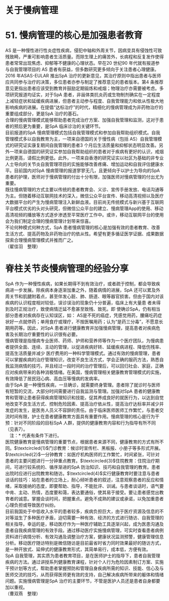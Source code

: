 # 关于慢病管理  
# 51. 慢病管理的核心是加强患者教育  
AS 是一种慢性进行性炎症性疾病，侵犯中轴和外周关节，因病变具有侵蚀性可致残致畸，严重可影响患者生活质量。而除生理上的痛苦外，长病程和反复发作使得患者常常出现焦虑、抑郁等不健康的心理状态。早在20 世纪90 年代就有报道参与自我管理项目的 AS 患者有获益，但多数研究更多倾向于关注患者心理健康。  
2016 年ASAS-EULAR 推出SpA 治疗的更新意见，其治疗原则中指出患者与医师应共同参与治疗的决策，多位患者亦参与制定了推荐意见的患者版本。第4 条推荐意见更指出患者应该受到教育并鼓励定期锻炼和戒烟；物理治疗亦需要被考虑。多项研究报道均证实，对于SpA 患者，非甾体类抗炎药或生物制剂确实在一定程度上减轻症状和延缓疾病进展，但患者主动参与程度、自我管理能力和依从性极大地影响疾病的进展。在提倡“达标治疗”的时代，精细化的慢病管理成为非药物治疗的重要组成部分，更是SpA 治疗的基石。  
合理的慢病管理模式能够帮助患者完成治疗方案、加强自我管理和监测，这对于患者的预后更为重要，是SpA 临床诊治的关键环节。  
目前报道的SpA 慢病管理模式包括自我管理模式和参加自我帮助组织模式。自我管理模式多以自我教育为主，一项来自德国的关于慢性病（包括 AS）自我管理模式的研究证实康复期间自我管理的患者3 个月后生活质量和抑郁状态明显改善。另外一项来自德国的研究证实参加自我帮助组织的患者对于疾病有更好的认识，戒烟比例更高，请假比例更低。此外，一项来自香港的研究证实以社区为基础的非专业人士导向的关节炎自我管理项目的实施能够改善疼痛、增加运动和自我评估健康水平。目前国内对SpA 慢病管理的报道寥寥无几，且更倾向于以护士为导向的SpA 患者的护理，医师对于慢病管理的付出十分有限，加强医师对慢病管理的付出尤为重要。  
既往慢病管理的方式主要以传统的患者教育会、义诊、宣传手册发放、电话沟通等为主。但随着移动互联网技术的深入，微信公众平台宣传、移动高清视频以及医疗大数据平台的产生为慢病管理注入新鲜血液。目前尚无传统模式与新兴基于互联网平台模式优劣的头对头研究，但微信公众平台的建立、慢病管理App的使用、移动高清视频的播放等方式逐步渗透至平常医疗工作中。或许，移动互联网平台的使用会为我们制定合理的慢病管理计划带来惊喜。  
不论何种模式何种方式，SpA 患者慢病管理的核心是加强有效的患者教育、改善生活方式、提高药物及非药物治疗的依从性。希望有更多循证医学证据、成果数据探索合理慢病管理模式并推而广之。  
（翟佳羽　整理）  
#  脊柱关节炎慢病管理的经验分享  
SpA 作为一种慢性疾病，如果长期得不到有效治疗，或者疏于控制，都会导致疾病进一步发展。除疾病本身逐渐加重之外，随着病情的进展，SpA 还可以累及外周关节和肌腱附着点，甚至伴发心脏、肺、肠道、眼等器官损害。但由于国内对该疾病的认识程度相对较低，误诊误治的现象仍十分普遍，临床上有大量患 者未得到及时正规治疗，致使病情迁延不愈甚至致残、致死。即 使确诊SpA，仍有相当部分患者对疾病存在认知误区，如： AS是不死的癌症，凭感觉用药，腰痛吃药症状好一点就停药；单用食疗或理疗，不按医嘱用药；认为“是药三分毒”，不愿意长期用药等。因此，对SpA 患者进行健康教育并加强慢病管理，提高患者对疾病危害及长期治疗重要性的认识很有必要。  
慢病管理是指慢病专业医师、药师、护师和营养师等作为一个医疗团队，为慢病患者提供全面、连续、主动的管理，以促进疾病好转、延缓疾病进程、降低伤残率、提高生活质量并减少 医疗费用的一种科学管理模式。通过有效的慢病管理，患者可以掌握疾病的治疗管理知识，改变不良生活方式，学会正确的服药方法，熟悉自我监测病情的技巧，并且经过一段时间的治疗管理后，可以回归社会、家庭，正确应对疾病带来的各种消极情绪。在美国，慢病管理相关健康教育管理模式的实施，有效降低了居民冠心病、高血压等慢病的发病率。  
由于SpA 是一种慢性疾病，一旦确诊，就需要终身管理。患者除了就诊时与医师有短暂的交流，大部分时间需要进行自我监测与管理。加强对SpA 患者的健康教育和管理让患者获得疾病管理知识和技能，促其养成良好的就医行为，以达到自觉地改变不良生活方式、控制危险因素、提高治疗依从性，提高治疗达标率并减少并发症的发生，是医务人员义不容辞的责任。由于临床医师医师工作繁忙，与患者交流时间有限，护士在患者健康教育方面具有重要作用。慢病管理的核心是行为干预：针对不同阶段的目标SpA 人群，提供的健康教育内容和行为指导有所不同（见表7）。  
　注：\* 代表有条件下进行。  
医院健康教育是慢病管理的重要节点，根据患者来源不同，健康教育的方式有所不同。$\textcircled{1}$门诊教育：候诊时宣传栏、黑板报、小册子等多形式开展。$\textcircled{2}$一分钟教育：如医疗机构医师的工作繁忙，时间紧张，可针对患者的主要问题进行一分钟重点教育。$\textcircled{3}$住院教育：住院治疗期间，可进行较系统的、循序渐进的SpA 防治知识、技巧和自我管理的教育。患者出院时应进行出院教育和随访。$\textcircled{4}$实行健康教育时要注意与患者谈话的技巧：站在患者的立场上，耐心倾听患者的叙述，注意观察患者的反应和情绪，采取接纳的态度，即要帮助、指导，不能批评、训诫。与患者谈话时，语气要中肯、主动、热情，态度要和蔼，表达要通俗，使其易于接受。要让患者感觉出教育者的诚意。掌握会谈时间，把握重点。避免不成熟的建议或承诺，以免加重患者心理负担或导致医疗纠纷。  
目前我国处于中低收入水平的患者较多，疾病负担巨大，由于医疗资源及信息的不对等滋生了多种医疗矛盾，迫切需要一种有效、经济的方式进行随访、自我管理的相关指导。幸运的是，移动医疗作为一种医疗辅助工具逐渐兴起，成为医患沟通及患者自我疾病管理的有效手段。通过移动医疗实施慢病管理，可实时查看患者病例资料进行病情分析、有效沟通及调整治疗方案，健康状况监测预警，健康管理信息分析。移动医疗随访特别是微信随访是目前最省时省力同时效果最好的随访方式，是一种开放式、延伸式的健康教育形式，其简单易行，成本低，方便有效。  
SpA 自我管理，其实质为患者教育项目，是在医师护士的指导下，患者自我管理疾病的方法。通过讲授系列健康教育课程，针对个人行为危险因素制订方案、实施干预计划等方式，帮助患者掌握预防和管理自身疾病所需的知识、技能、信心及与医师交流的技巧，从而获得医师更有效的支持，自己解决疾病所带来的躯体和情绪问题。实施慢病管理是SpA 治疗的主要环节，不管是医护人员还是患者自身都要加以重视。  
（曹双燕　整理）  